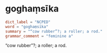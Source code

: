 # goghaṃsīka

``` toml
dict_label = "NCPED"
word = "goghaṃsīka"
summary = "“cow rubber”?; a roller; a rod."
grammar_comment = "feminine a"
```

“cow rubber”?; a roller; a rod.

